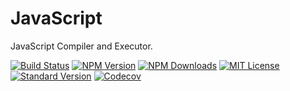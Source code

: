 # JavaScript

JavaScript Compiler and Executor.

[![Build Status][travis-image]][travis-url]
[![NPM Version][npm-version-image]][npm-url]
[![NPM Downloads][npm-downloads-image]][npm-url]
[![MIT License][license-image]][license-url]
[![Standard Version][standard-version-image]][standard-version-url]
[![Codecov][codecov-image]][codecov-url]

[travis-image]: https://img.shields.io/travis/vivaxy/JavaScript.svg?style=flat-square
[travis-url]: https://travis-ci.org/vivaxy/JavaScript
[npm-version-image]: https://img.shields.io/npm/v/@vivaxy/javascript.svg?style=flat-square
[npm-url]: https://www.npmjs.com/package/@vivaxy/javascript
[npm-downloads-image]: https://img.shields.io/npm/dt/@vivaxy/javascript.svg?style=flat-square
[license-image]: https://img.shields.io/npm/l/@vivaxy/javascript.svg?style=flat-square
[license-url]: LICENSE
[standard-version-image]: https://img.shields.io/badge/release-standard%20version-brightgreen.svg?style=flat-square
[standard-version-url]: https://github.com/conventional-changelog/standard-version
[codecov-image]: https://img.shields.io/codecov/c/github/vivaxy/JavaScript.svg?style=flat-square
[codecov-url]: https://codecov.io/gh/vivaxy/JavaScript
